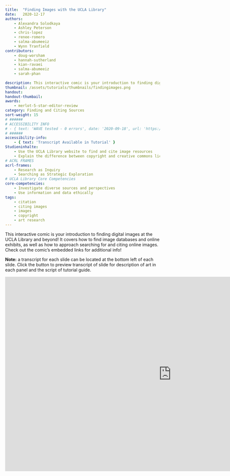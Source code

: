 ```yaml
---
title:  "Finding Images with the UCLA Library"
date:   2020-12-17
authors: 
    - Alexandra Solodkaya
    - Ashley Peterson
    - chris-lopez
    - renee-romero
    - salma-abumeeiz
    - Wynn Tranfield
contributors:
    - doug-worsham
    - hannah-sutherland
    - kian-ravaei
    - salma-abumeeiz
    - sarah-phan
    
description: This interactive comic is your introduction to finding digital images at the UCLA Library and beyond!
thumbnail: /assets/tutorials/thumbnails/findingimages.png
handout:
handout-thumbail: 
awards:
    - merlot-5-star-editor-review
category: Finding and Citing Sources
sort-weight: 15
# ######
# ACCESSIBILITY INFO
# - { text: 'WAVE tested - 0 errors', date: '2020-09-18', url: 'https://wave.webaim.org/' }
# ######
accessibility-info:
    - { text: 'Transcript Available in Tutorial' }
Studieninhalte:
    - Use the UCLA Library website to find and cite image resources
    - Explain the difference between copyright and creative commons licensing
# ACRL FRAMES
acrl-frames:
    - Research as Inquiry
    - Searching as Strategic Exploration
# UCLA Library Core Competencies
core-competencies:
    - Investigate diverse sources and perspectives
    - Use information and data ethically
tags:
    - citation
    - citing images
    - images
    - copyright
    - art research
---
```

This interactive comic is your introduction to finding digital images at the UCLA Library and beyond! It covers how to find image databases and online exhibits, as well as how to approach searching for and citing online images. Check out the comic’s embedded links for additional info!

**Note:** a transcript for each slide can be located at the bottom left of each slide. Click the button to preview transcript of slide for description of art in each panel and the script of tutorial guide.

<iframe src="https://uclabruinlearn.h5p.com/content/1291709932044874028/embed" width="1079" height="632" frameborder="0" allowfullscreen="allowfullscreen"></iframe><script src="https://uclalibrary.github.io/research-tips/assets/js/resizer.js" charset="UTF-8"></script>
